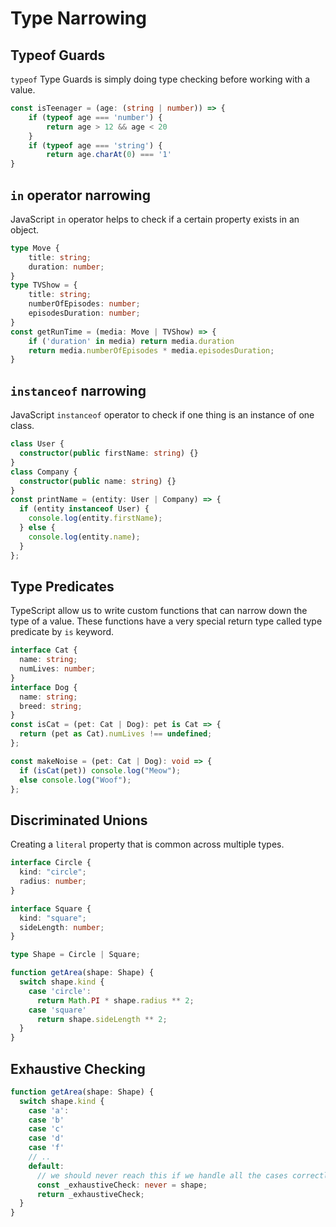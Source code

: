 # Type Narrowing

## Typeof Guards

`typeof` Type Guards is simply doing type checking before working with a value.

```ts
const isTeenager = (age: (string | number)) => {
    if (typeof age === 'number') {
        return age > 12 && age < 20
    }
    if (typeof age === 'string') {
        return age.charAt(0) === '1'
}
```

## `in` operator narrowing

JavaScript `in` operator helps to check if a certain property exists in an object.

```ts
type Move {
    title: string;
    duration: number;
}
type TVShow = {
    title: string;
    numberOfEpisodes: number;
    episodesDuration: number;
}
const getRunTime = (media: Move | TVShow) => {
    if ('duration' in media) return media.duration
    return media.numberOfEpisodes * media.episodesDuration;
}
```

## `instanceof` narrowing

JavaScript `instanceof` operator to check if one thing is an instance of one class.

```ts
class User {
  constructor(public firstName: string) {}
}
class Company {
  constructor(public name: string) {}
}
const printName = (entity: User | Company) => {
  if (entity instanceof User) {
    console.log(entity.firstName);
  } else {
    console.log(entity.name);
  }
};
```

## Type Predicates

TypeScript allow us to write custom functions that can narrow down the type of a value. These functions have a very special return type called type predicate by `is` keyword.

```ts
interface Cat {
  name: string;
  numLives: number;
}
interface Dog {
  name: string;
  breed: string;
}
const isCat = (pet: Cat | Dog): pet is Cat => {
  return (pet as Cat).numLives !== undefined;
};

const makeNoise = (pet: Cat | Dog): void => {
  if (isCat(pet)) console.log("Meow");
  else console.log("Woof");
};
```

## Discriminated Unions

Creating a `literal` property that is common across multiple types.

```ts
interface Circle {
  kind: "circle";
  radius: number;
}

interface Square {
  kind: "square";
  sideLength: number;
}

type Shape = Circle | Square;

function getArea(shape: Shape) {
  switch shape.kind {
    case 'circle':
      return Math.PI * shape.radius ** 2;
    case 'square'
      return shape.sideLength ** 2;
  }
}
```

## Exhaustive Checking

```ts
function getArea(shape: Shape) {
  switch shape.kind {
    case 'a':
    case 'b'
    case 'c'
    case 'd'
    case 'f'
    // ..
    default:
      // we should never reach this if we handle all the cases correctly
      const _exhaustiveCheck: never = shape;
      return _exhaustiveCheck;
  }
}
```
